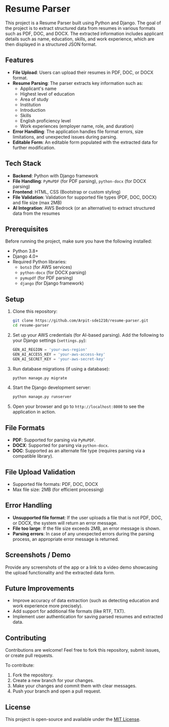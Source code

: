 
# Resume Parser

This project is a Resume Parser built using Python and Django. The goal of the project is to extract structured data from resumes in various formats such as PDF, DOC, and DOCX. The extracted information includes applicant details such as name, education, skills, and work experience, which are then displayed in a structured JSON format.

## Features

- **File Upload**: Users can upload their resumes in PDF, DOC, or DOCX format.
- **Resume Parsing**: The parser extracts key information such as:
  - Applicant's name
  - Highest level of education
  - Area of study
  - Institution
  - Introduction
  - Skills
  - English proficiency level
  - Work experiences (employer name, role, and duration)
- **Error Handling**: The application handles file format errors, size limitations, and unexpected issues during parsing.
- **Editable Form**: An editable form populated with the extracted data for further modification.
  
## Tech Stack

- **Backend**: Python with Django framework
- **File Handling**: `PyMuPDF` (for PDF parsing), `python-docx` (for DOCX parsing)
- **Frontend**: HTML, CSS (Bootstrap or custom styling)
- **File Validation**: Validation for supported file types (PDF, DOC, DOCX) and file size (max 2MB)
- **AI Integration**: AWS Bedrock (or an alternative) to extract structured data from the resumes

## Prerequisites

Before running the project, make sure you have the following installed:

- Python 3.8+ 
- Django 4.0+
- Required Python libraries:
  - `boto3` (for AWS services)
  - `python-docx` (for DOCX parsing)
  - `pymupdf` (for PDF parsing)
  - `django` (for Django framework)
  

## Setup

1. Clone this repository:

    ```bash
    git clone https://github.com/Arpit-sde1210/resume-parser.git
    cd resume-parser
    ```

2. Set up your AWS credentials (for AI-based parsing). Add the following to your Django settings (`settings.py`):

    ```python
    GEN_AI_REGION = 'your-aws-region'
    GEN_AI_ACCESS_KEY = 'your-aws-access-key'
    GEN_AI_SECRET_KEY = 'your-aws-secret-key'
    ```

3. Run database migrations (if using a database):

    ```bash
    python manage.py migrate
    ```

4. Start the Django development server:

    ```bash
    python manage.py runserver
    ```

5. Open your browser and go to `http://localhost:8000` to see the application in action.

## File Formats

- **PDF**: Supported for parsing via `PyMuPDF`.
- **DOCX**: Supported for parsing via `python-docx`.
- **DOC**: Supported as an alternate file type (requires parsing via a compatible library).

## File Upload Validation

- Supported file formats: PDF, DOC, DOCX
- Max file size: 2MB (for efficient processing)

## Error Handling

- **Unsupported file format**: If the user uploads a file that is not PDF, DOC, or DOCX, the system will return an error message.
- **File too large**: If the file size exceeds 2MB, an error message is shown.
- **Parsing errors**: In case of any unexpected errors during the parsing process, an appropriate error message is returned.

## Screenshots / Demo

Provide any screenshots of the app or a link to a video demo showcasing the upload functionality and the extracted data form.

## Future Improvements

- Improve accuracy of data extraction (such as detecting education and work experience more precisely).
- Add support for additional file formats (like RTF, TXT).
- Implement user authentication for saving parsed resumes and extracted data.

## Contributing

Contributions are welcome! Feel free to fork this repository, submit issues, or create pull requests.

To contribute:

1. Fork the repository.
2. Create a new branch for your changes.
3. Make your changes and commit them with clear messages.
4. Push your branch and open a pull request.

## License

This project is open-source and available under the [MIT License](LICENSE).

